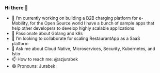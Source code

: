 ### Hi there 👋


- 🔭 I’m currently working on building a B2B charging platform for e-Mobility, for the Open Source world I have a bunch of sample apps that help other developers to develop highly scalable applications
- 🌱 Passionate about Golang and k8s
- 👯 I’m looking to collaborate for scaling RestaurantApp as a SaaS platform
- 💬 Ask me about Cloud Native, Microservices, Security, Kubernetes, and Istio
- 📫 How to reach me: @azjurabek
- 😄 Pronouns: Jurabek
